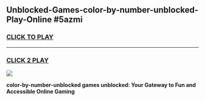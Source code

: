 
## Unblocked-Games-color-by-number-unblocked-Play-Online #5azmi
<h3>
<a href="https://news.freeplayer.one?title=color-by-number-unblocked&ref=3">CLICK TO PLAY</a></h3>
<hr>

<h3>
<a href="https://news.freeplayer.one?title=color-by-number-unblocked&ref=3">CLICK 2 PLAY</a>
  
</h3>

<a href="https://news.freeplayer.one?title=color-by-number-unblocked&ref=3"><img src="https://clearcache.store/games.png"></a>


**color-by-number-unblocked games unblocked: Your Gateway to Fun and Accessible Online Gaming**
